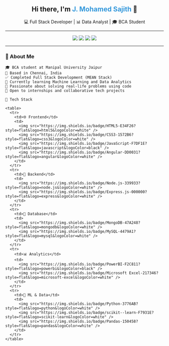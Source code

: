 <!-- Profile Header -->
<h2 align="center">Hi there, I'm <span style="color:#3498db;">J. Mohamed Sajith</span> 👋</h2>
<p align="center">
  💻 Full Stack Developer | 📊 Data Analyst | 🎓 BCA Student  
</p>

---

<!-- GitHub Stats & Badges -->
<p align="center">
  <img src="https://img.shields.io/badge/JavaScript-F7DF1E?logo=javascript&logoColor=black&style=for-the-badge" />
  <img src="https://img.shields.io/badge/Node.js-339933?logo=node.js&logoColor=white&style=for-the-badge" />
  <img src="https://img.shields.io/badge/PowerBI-F2C811?logo=powerbi&logoColor=black&style=for-the-badge" />
  <img src="https://img.shields.io/badge/MongoDB-47A248?logo=mongodb&logoColor=white&style=for-the-badge" />
</p>

---

### 🚀 About Me
```text
🎓 BCA student at Manipal University Jaipur  
📍 Based in Chennai, India  
✅ Completed Full Stack Development (MEAN Stack)  
🧠 Currently learning Machine Learning and Data Analytics  
🌱 Passionate about solving real-life problems using code  
💬 Open to internships and collaborative tech projects

🔧 Tech Stack

<table>
  <tr>
    <td>🌐 Frontend</td>
    <td>
      <img src="https://img.shields.io/badge/HTML5-E34F26?style=flat&logo=html5&logoColor=white" />
      <img src="https://img.shields.io/badge/CSS3-1572B6?style=flat&logo=css3&logoColor=white" />
      <img src="https://img.shields.io/badge/JavaScript-F7DF1E?style=flat&logo=javascript&logoColor=black" />
      <img src="https://img.shields.io/badge/Angular-DD0031?style=flat&logo=angular&logoColor=white" />
    </td>
  </tr>
  <tr>
    <td>🧩 Backend</td>
    <td>
      <img src="https://img.shields.io/badge/Node.js-339933?style=flat&logo=node.js&logoColor=white" />
      <img src="https://img.shields.io/badge/Express.js-000000?style=flat&logo=express&logoColor=white" />
    </td>
  </tr>
  <tr>
    <td>💾 Database</td>
    <td>
      <img src="https://img.shields.io/badge/MongoDB-47A248?style=flat&logo=mongodb&logoColor=white" />
      <img src="https://img.shields.io/badge/MySQL-4479A1?style=flat&logo=mysql&logoColor=white" />
    </td>
  </tr>
  <tr>
    <td>📊 Analytics</td>
    <td>
      <img src="https://img.shields.io/badge/PowerBI-F2C811?style=flat&logo=powerbi&logoColor=black" />
      <img src="https://img.shields.io/badge/Microsoft Excel-217346?style=flat&logo=microsoft-excel&logoColor=white" />
    </td>
  </tr>
  <tr>
    <td>🧠 ML & Data</td>
    <td>
      <img src="https://img.shields.io/badge/Python-3776AB?style=flat&logo=python&logoColor=white" />
      <img src="https://img.shields.io/badge/scikit--learn-F7931E?style=flat&logo=scikit-learn&logoColor=white" />
      <img src="https://img.shields.io/badge/Pandas-150458?style=flat&logo=pandas&logoColor=white" />
    </td>
  </tr>
</table>
